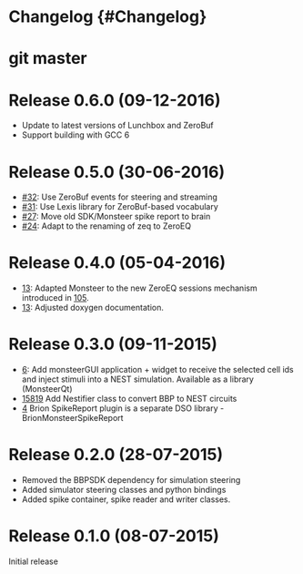 # Changelog {#Changelog}
# git master

# Release 0.6.0 (09-12-2016)

* Update to latest versions of Lunchbox and ZeroBuf
* Support building with GCC 6

# Release 0.5.0 (30-06-2016)

* [#32](https://github.com/BlueBrain/Monsteer/pull/32):
  Use ZeroBuf events for steering and streaming
* [#31](https://github.com/BlueBrain/Monsteer/pull/31):
  Use Lexis library for ZeroBuf-based vocabulary
* [#27](https://github.com/BlueBrain/Monsteer/pull/27):
  Move old SDK/Monsteer spike report to brain
* [#24](https://github.com/BlueBrain/Monsteer/pull/24):
  Adapt to the renaming of zeq to ZeroEQ

# Release 0.4.0 (05-04-2016)

* [13](https://github.com/BlueBrain/Monsteer/pull/13):
  Adapted Monsteer to the new ZeroEQ sessions mechanism introduced in
  [105](https://github.com/HBPVIS/ZeroEQ/pull/105).
* [13](https://github.com/BlueBrain/Monsteer/pull/13):
  Adjusted doxygen documentation.

# Release 0.3.0 (09-11-2015)

* [6](https://github.com/BlueBrain/Monsteer/pull/6):
  Add monsteerGUI application + widget to receive the selected cell ids and
  inject stimuli into a NEST simulation. Available as a library (MonsteerQt)
* [15819](http://bbpcode.epfl.ch/code/#/c/15819)
  Add Nestifier class to convert BBP to NEST circuits
* [4](https://github.com/BlueBrain/Monsteer/pull/4)
  Brion SpikeReport plugin is a separate DSO library - BrionMonsteerSpikeReport

# Release 0.2.0 (28-07-2015)

* Removed the BBPSDK dependency for simulation steering
* Added simulator steering classes and python bindings
* Added spike container, spike reader and writer classes.

# Release 0.1.0 (08-07-2015)

Initial release
